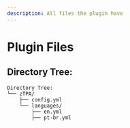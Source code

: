 ```yaml
---
description: All files the plugin have
---
```


# Plugin Files

## Directory Tree:

```
Directory Tree:
└── zTPA/
    ├── config.yml
    └── languages/
        ├── en.yml
        ├── pt-br.yml
```

